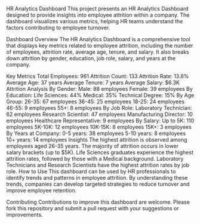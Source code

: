 HR Analytics Dashboard
This project presents an HR Analytics Dashboard designed to provide insights into employee attrition within a company. The dashboard visualizes various metrics, helping HR teams understand the factors contributing to employee turnover.

Dashboard Overview
The HR Analytics Dashboard is a comprehensive tool that displays key metrics related to employee attrition, including the number of employees, attrition rate, average age, tenure, and salary. It also breaks down attrition by gender, education, job role, salary, and years at the company.

Key Metrics
Total Employees: 961
Attrition Count: 133
Attrition Rate: 13.8%
Average Age: 37 years
Average Tenure: 7 years
Average Salary: $6.3K
Attrition Analysis
By Gender:
Male: 88 employees
Female: 39 employees
By Education:
Life Sciences: 44%
Medical: 35%
Technical Degree: 15%
By Age Group:
26-35: 67 employees
36-45: 25 employees
18-25: 24 employees
46-55: 9 employees
55+: 8 employees
By Job Role:
Laboratory Technician: 62 employees
Research Scientist: 47 employees
Manufacturing Director: 10 employees
Healthcare Representative: 9 employees
By Salary:
Up to 5K: 110 employees
5K-10K: 12 employees
10K-15K: 8 employees
15K+: 3 employees
By Years at Company:
0-5 years: 38 employees
5-10 years: 8 employees
10+ years: 14 employees
Insights
The highest attrition is observed among employees aged 26-35 years.
The majority of attrition occurs in lower salary brackets (up to $5K).
Life Sciences graduates experience the highest attrition rates, followed by those with a Medical background.
Laboratory Technicians and Research Scientists have the highest attrition rates by job role.
How to Use
This dashboard can be used by HR professionals to identify trends and patterns in employee attrition. By understanding these trends, companies can develop targeted strategies to reduce turnover and improve employee retention.

Contributing
Contributions to improve this dashboard are welcome. Please fork this repository and submit a pull request with your suggestions or improvements.
